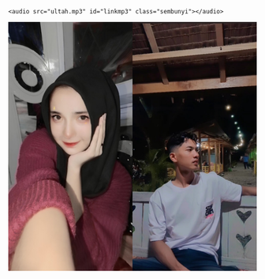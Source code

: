 
<body>

   <!-- Ganti Audio di sini -->
    <audio src="ultah.mp3" id="linkmp3" class="sembunyi"></audio>


   <div id="bodyblur">
     <!-- Wallpaper / Background --><img src="Fotoram.io.jpg" id="wallpaper"/>
   </div>
